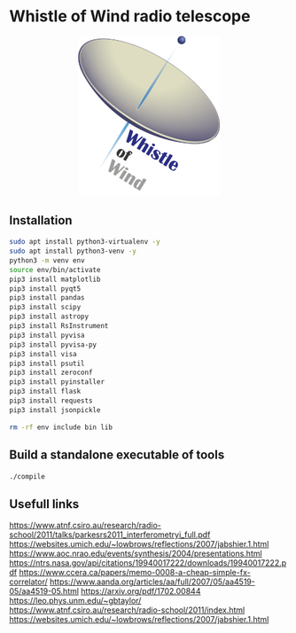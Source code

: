 # Whistle of Wind radio telescope

<p align="center">
  <img src="icons/whistle_of_wind.png" width="256">
</p>

## Installation

```bash
sudo apt install python3-virtualenv -y
sudo apt install python3-venv -y
python3 -m venv env
source env/bin/activate
pip3 install matplotlib
pip3 install pyqt5
pip3 install pandas
pip3 install scipy
pip3 install astropy
pip3 install RsInstrument
pip3 install pyvisa
pip3 install pyvisa-py
pip3 install visa
pip3 install psutil
pip3 install zeroconf
pip3 install pyinstaller
pip3 install flask
pip3 install requests
pip3 install jsonpickle
```

```bash
rm -rf env include bin lib
```

## Build a standalone executable of tools

```bash
./compile
```

## Usefull links

<https://www.atnf.csiro.au/research/radio-school/2011/talks/parkesrs2011_interferometryi_full.pdf>
<https://websites.umich.edu/~lowbrows/reflections/2007/jabshier.1.html>
<https://www.aoc.nrao.edu/events/synthesis/2004/presentations.html>
<https://ntrs.nasa.gov/api/citations/19940017222/downloads/19940017222.pdf>
<https://www.ccera.ca/papers/memo-0008-a-cheap-simple-fx-correlator/>
<https://www.aanda.org/articles/aa/full/2007/05/aa4519-05/aa4519-05.html>
<https://arxiv.org/pdf/1702.00844>
<https://leo.phys.unm.edu/~gbtaylor/>
<https://www.atnf.csiro.au/research/radio-school/2011/index.html>
<https://websites.umich.edu/~lowbrows/reflections/2007/jabshier.1.html>
